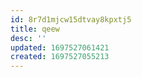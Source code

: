 ```yaml
---
id: 8r7d1mjcw15dtvay8kpxtj5
title: qeew
desc: ''
updated: 1697527061421
created: 1697527055213
---
```

